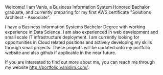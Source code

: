 Welcome! I am Vanis, a Business Information System Honored Bachalor graduate, and currently preparing for my first AWS certificate "Solutions Architect - Associate". 

I have a Business Information Systems Bachelor Degree with working experience in Data Science. I am also experienced in web development and small scale IT infrastructure deployment. 
I am currently looking for opportunities in Cloud related positions and actively developing my skills through small projects. These projects will be updated onto my portfolio website and also github if applicable in the near future.

If you are interested to find out more about me, you can reach me through my website http://portfolio.vanislim.com/.




